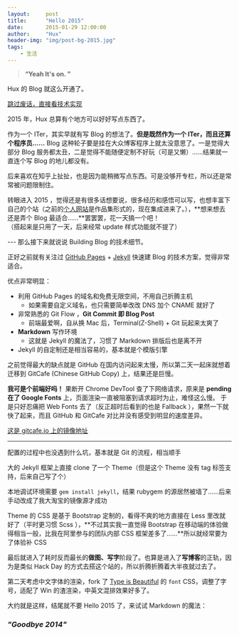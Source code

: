```yaml
---
layout:     post
title:      "Hello 2015"
date:       2015-01-29 12:00:00
author:     "Hux"
header-img: "img/post-bg-2015.jpg"
tags:
    - 生活
---
```


> **“Yeah It's on. ”**


Hux 的 Blog 就这么开通了。

[跳过废话，直接看技术实现 ](#build) 



2015 年，Hux 总算有个地方可以好好写点东西了。


作为一个 ITer，其实早就有写 Blog 的想法了。**但是既然作为一个 ITer，而且还算个程序员……** Blog 这种轮子要是挂在大众博客程序上就太没意思了。一是觉得大部分 Blog 服务都太丑，二是觉得不能随便定制不好玩（可是又懒）……结果就一直连个写 Blog 的地儿都没有。

后来喜欢在知乎上扯扯，也是因为能稍微写点东西。可是没够开专栏，所以还是常常被问题限制住。

转眼进入 2015 ，觉得还是有很多话想要说，很多经历和感悟可以写，也想丰富下自己的个站（之前的[个人网站](http://huangxuan.me/portfolio)是作品集形式的，现在集成进来了。），**想来想去还是弄个 Blog 最适合……**罢罢罢，花一天搞一个吧！  
（搭起来是只用了一天，后来经常 update 样式功能就不提了）



<p id = "build"></p>
---
那么接下来就说说 Building Blog 的技术细节。

正好之前就有关注过 [GitHub Pages](https://pages.github.com/) + [Jekyll](http://jekyllrb.com/) 快速建 Blog 的技术方案，觉得非常适合。

优点非常明显：

* 利用 GitHub Pages 的域名和免费无限空间，不用自己折腾主机
	* 如果需要自定义域名，也只需要简单改改 DNS 加个 CNAME 就好了 
* 非常熟悉的 Git Flow ，**Git Commit 即 Blog Post**
	* 前端最爱啊，自从换 Mac 后，Terminal(Z-Shell) + Git 玩起来太爽了
* **Markdown** 写作环境
	* 这就是 Jekyll 的魔法了，习惯了 Markdown 排版后也是离不开
* Jekyll 的自定制还是相当容易的，基本就是个模版引擎


之前觉得最大的缺点就是 GitHub 在国内访问起来太慢，所以第二天一起床就想着迁移到 GitCafe (Chinese GitHub Copy) 上，结果还是巨慢。

**我可是个前端好吗！** 果断开 Chrome DevTool 查了下网络请求，原来是 **pending 在了 Google Fonts** 上，页面渲染一直被阻塞到请求超时为止，难怪这么慢。
于是只好忍痛把 Web Fonts 去了（反正超时后看到的也是 Fallback ），果然一下就快了起来，而且 GitHub 和 GitCafe 对比并没有感受到明显的速度差异。

[这是 gitcafe.io 上的镜像地址](http://huxpro.gitcafe.io)

---

配置的过程中也没遇到什么坑，基本就是 Git 的流程，相当顺手

大的 Jekyll 框架上直接 clone 了一个 Theme（但是这个 Theme 没有 tag 标签支持，后来自己写了个）

本地调试环境需要 `gem install jekyll`，结果 rubygem 的源居然被墙了……后来手动改成了我大淘宝的镜像源才成功

Theme 的 CSS 是基于 Bootstrap 定制的，看得不爽的地方直接在 Less 里改就好了（平时更习惯 Scss ），**不过其实我一直觉得 Bootstrap 在移动端的体验做得相当一般，比我在阿里参与的团队内部 CSS 框架差多了……**所以就经常要为了体验补 CSS

最后就进入了耗时反而最长的**做图、写字**阶段了。也算是进入了**写博客**的正轨，因为是类似 Hack Day 的方式去搭这个站的，所以折腾折腾着大半夜就过去了。

第二天考虑中文字体的渲染，fork 了 [Type is Beautiful](http://www.typeisbeautiful.com/) 的 `font` CSS，调整了字号，适配了 Win 的渣渲染，中英文混排效果好多了。


大约就是这样，结尾就不要 Hello 2015 了，来试试 Markdown 的魔法：

### *"Goodbye 2014"*  




 



